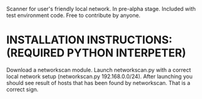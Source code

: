 Scanner for user's friendly local network. In pre-alpha stage. Included with test environment code.
Free to contribute by anyone.

# INSTALLATION INSTRUCTIONS: (REQUIRED PYTHON INTERPETER)
Download a networkscan module.
Launch networkscan.py with a correct local network setup (networkscan.py 192.168.0.0/24).
After launching you should see result of hosts that has been found by networkscan. That is a correct sign.
